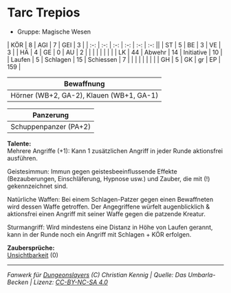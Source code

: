 # Tarc Trepios  
- Gruppe: Magische Wesen  

| KÖR    | 8  | AGI      | 7  | GEI        | 3   |
| :-: | :-: | :-: | :-: | :-: | :-: ||
| ST     | 5  | BE       | 3  | VE         | 3   |
| HÄ     | 4  | GE       | 0  | AU         | 2   |
|        |    |          |    |            |     |
| LK     | 44 | Abwehr   | 14 | Initiative | 10  |
| Laufen | 5  | Schlagen | 15 | Schiessen  | 7   |
|        |    |          |    |            |     |
| GH     | 5  | GK       | gr | EP         | 159 |


| Bewaffnung |
| --- |
| Hörner (WB+2, GA-2), Klauen (WB+1, GA-1) |


| Panzerung |
| --- |
| Schuppenpanzer (PA+2) |


**Talente:**  
Mehrere Angriffe (+1): Kann 1 zusätzlichen Angriff in jeder Runde aktionsfrei ausführen.

Geistesimmun: Immun gegen geistesbeeinflussende Effekte (Bezauberungen, Einschläferung, Hypnose usw.) und Zauber, die mit (!) gekennzeichnet sind.

Natürliche Waffen: Bei einem Schlagen-Patzer gegen einen Bewaffneten wird dessen Waffe getroffen. Der Angegriffene würfelt augenblicklich & aktionsfrei einen Angriff mit seiner Waffe gegen die patzende Kreatur.

Sturmangriff: Wird mindestens eine Distanz in Höhe von Laufen gerannt, kann in der Runde noch ein Angriff mit Schlagen + KÖR erfolgen.


**Zaubersprüche:**  
[Unsichtbarkeit](/grw/zauber/unsichtbarkeit.md) (0)




___
*Fanwerk für [Dungeonslayers](https://www.dungeonslayers.net/) (C) Christian Kennig | Quelle: Das Umbarla-Becken | Lizenz: [CC-BY-NC-SA 4.0](https://creativecommons.org/licenses/by-nc-sa/4.0/deed.de)*